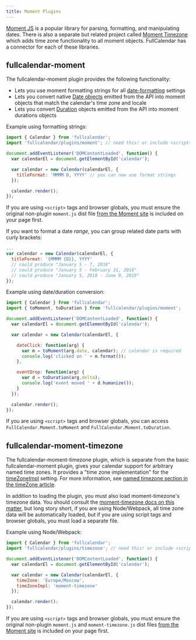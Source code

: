 ```yaml
---
title: Moment Plugins
---
```


[Moment JS](https://momentjs.com/) is a popular library for parsing, formatting, and manipulating dates. There is also a separate but related project called [Moment Timezone](https://momentjs.com/timezone/) which adds time zone functionality to all moment objects. FullCalendar has a connector for each of these libraries.


## fullcalendar-moment

The fullcalendar-moment plugin provides the following functionality:

- Lets you use moment formatting strings for all [date-formatting](date-formatting) settings
- Lets you convert native [Date objects](date-object) emitted from the API into moment objects that match the calendar's time zone and locale
- Lets you convert [Duration](duration-object) objects emitted from the API into moment durations objects

Example using formatting strings:

```js
import { Calendar } from 'fullcalendar';
import 'fullcalendar/plugins/moment'; // need this! or include <script> tag instead

document.addEventListener('DOMContentLoaded', function() {
  var calendarEl = document.getElementById('calendar');

  var calendar = new Calendar(calendarEl, {
    titleFormat: 'MMMM D, YYYY' // you can now use format strings
  });

  calendar.render();
});
```

If you are using `<script>` tags and browser globals, you must ensure the original non-plugin `moment.js` dist file [from the Moment site](https://momentjs.com/) is included on your page first.

If you want to format a date *range*, you can group related date parts with curly brackets:

```js
...
var calendar = new Calendar(calendarEl, {
  titleFormat: '{MMMM {D}}, YYYY'
  // could produce "January 5 - 7, 2018"
  // could produce "January 5 - February 31, 2018"
  // could produce "January 5, 2018 - June 9, 2019"
});
```

Example using date/duration conversion:

```js
import { Calendar } from 'fullcalendar';
import { toMoment, toDuration } from 'fullcalendar/plugins/moment';

document.addEventListener('DOMContentLoaded', function() {
  var calendarEl = document.getElementById('calendar');

  var calendar = new Calendar(calendarEl, {

    dateClick: function(arg) {
      var m = toMoment(arg.date, calendar); // calendar is required
      console.log('clicked on ' + m.format());
    },

    eventDrop: function(arg) {
      var d = toDuration(arg.delta);
      console.log('event moved ' + d.humanize());
    }
  });

  calendar.render();
});
```

If you are using `<script>` tags and browser globals, you can access `FullCalendar.Moment.toMoment` and `FullCalendar.Moment.toDuration`.


<h2 id='fullcalendar-moment-timezone'>fullcalendar-moment-timezone</h2>

The fullcalendar-moment-timezone plugin, which is separate from the basic fullcalendar-moment plugin, gives your calendar support for arbitrary named time zones. It provides a "time zone implementation" for the [timeZoneImpl](timeZoneImpl) setting. For more information, see [named timezone section in the timeZone article](timeZone#named-time-zones).

In addition to loading the plugin, you must also load moment-timezone's timezone data. You should consult the [moment-timezone docs on this matter](https://momentjs.com/timezone/docs/#/use-it/), but long story short, if you are using Node/Webpack, all time zone data will be automatically loaded, but if you are using script tags and browser globals, you must load a separate file.

Example using Node/Webpack:

```js
import { Calendar } from 'fullcalendar';
import 'fullcalendar/plugins/timezone'; // need this! or include <script> tag instead

document.addEventListener('DOMContentLoaded', function() {
  var calendarEl = document.getElementById('calendar');

  var calendar = new Calendar(calendarEl, {
    timeZone: 'Europe/Moscow',
    timeZoneImpl: 'moment-timezone'
  });

  calendar.render();
});
```

If you are using `<script>` tags and browser globals, you must ensure the original non-plugin `moment.js` and `moment-timezone.js` dist files [from the Moment site](https://momentjs.com/) is included on your page first.
